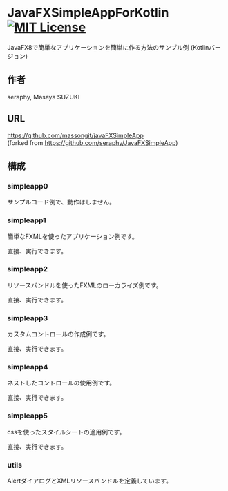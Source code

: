 # JavaFXSimpleAppForKotlin [![MIT License](https://img.shields.io/badge/license-MIT-blue.svg?style=flat)](LICENSE)

JavaFX8で簡単なアプリケーションを簡単に作る方法のサンプル例 (Kotlinバージョン)

## 作者
seraphy, Masaya SUZUKI

## URL
https://github.com/massongit/javaFXSimpleApp  
(forked from https://github.com/seraphy/JavaFXSimpleApp)

## 構成
### simpleapp0
サンプルコード例で、動作はしません。

### simpleapp1
簡単なFXMLを使ったアプリケーション例です。

直接、実行できます。

### simpleapp2
リソースバンドルを使ったFXMLのローカライズ例です。

直接、実行できます。

### simpleapp3
カスタムコントロールの作成例です。

直接、実行できます。

### simpleapp4
ネストしたコントロールの使用例です。

直接、実行できます。

### simpleapp5
cssを使ったスタイルシートの適用例です。

直接、実行できます。

### utils
AlertダイアログとXMLリソースバンドルを定義しています。
